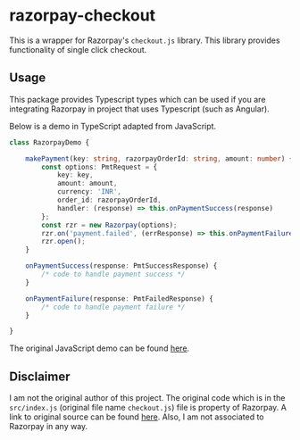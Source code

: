 # razorpay-checkout
This is a wrapper for Razorpay's `checkout.js` library. This library provides functionality of single click checkout.

## Usage
This package provides Typescript types which can be used if you are integrating Razorpay in project that uses Typescript (such as Angular).

Below is a demo in TypeScript adapted from JavaScript.

```ts
class RazorpayDemo {

    makePayment(key: string, razorpayOrderId: string, amount: number) {
        const options: PmtRequest = {
            key: key,
            amount: amount,
            currency: 'INR',
            order_id: razorpayOrderId,
            handler: (response) => this.onPaymentSuccess(response)
        };
        const rzr = new Razorpay(options);
        rzr.on('payment.failed', (errResponse) => this.onPaymentFailure(errResponse));
        rzr.open();
    }

    onPaymentSuccess(response: PmtSuccessResponse) {
        /* code to handle payment success */
    }

    onPaymentFailure(response: PmtFailedResponse) {
        /* code to handle payment failure */
    }

}
```
The original JavaScript demo can be found [here](https://razorpay.com/docs/payment-gateway/web-integration/standard/).


## Disclaimer
I am not the original author of this project. The original code which is in the `src/index.js` (original file name `checkout.js`) file is property of Razorpay. A link to original source can be found [here](https://razorpay.com/docs/payment-gateway/web-integration/standard/). Also, I am not associated to Razorpay in any way.